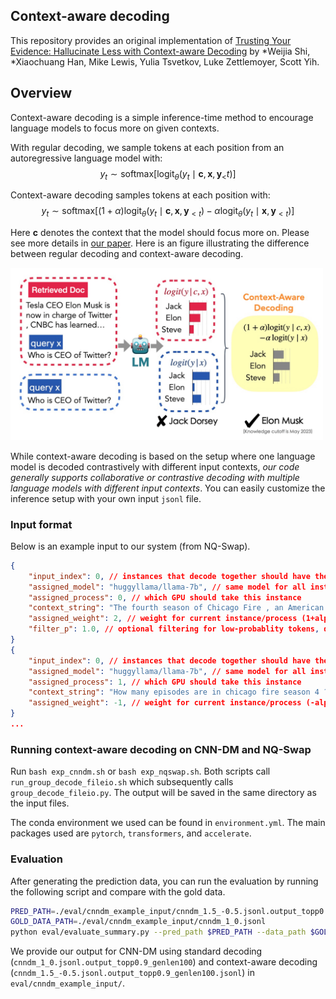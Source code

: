 ## Context-aware decoding
This repository provides an original implementation of [Trusting Your Evidence: Hallucinate Less with Context-aware Decoding](https://arxiv.org/pdf/2305.14739.pdf) by *Weijia Shi, *Xiaochuang Han, Mike Lewis, Yulia Tsvetkov, Luke Zettlemoyer, Scott Yih.

## Overview

Context-aware decoding is a simple inference-time method to encourage language models to focus more on given contexts. 

With regular decoding, we sample tokens at each position from an autoregressive language model with:
$$y_t \sim \text{softmax}[ \text{logit}_\theta ( y_t \mid \boldsymbol{c}, \boldsymbol{x}, \boldsymbol{y}_\lt t) ]$$

Context-aware decoding samples tokens at each position with:
$$y_t \sim \text{softmax}[(1+\alpha) \text{logit}_\theta(y_t \mid \boldsymbol{c}, \boldsymbol{x}, \boldsymbol{y}_{<t}) - \alpha \text{logit}_\theta(y_t \mid \boldsymbol{x}, \boldsymbol{y}_{<t})]$$

Here $\boldsymbol{c}$ denotes the context that the model should focus more on. Please see more details in [our paper](https://arxiv.org/abs/2305.14739). Here is an figure illustrating the difference between regular decoding and context-aware decoding.
<!-- ![decoding](image/main.png =250x) -->
<img src="image/main.png" width="500">


While context-aware decoding is based on the setup where one language model is decoded contrastively with different input contexts, *our code generally supports collaborative or contrastive decoding with multiple language models with different input contexts*. You can easily customize the inference setup with your own input `jsonl` file. 

### Input format
Below is an example input to our system (from NQ-Swap). 
```json
{
    "input_index": 0, // instances that decode together should have the same input_index
    "assigned_model": "huggyllama/llama-7b", // same model for all instances in context-aware decoding, but can use different models here, e.g., DExperts, contrastive decoding, proxy tuning, etc.
    "assigned_process": 0, // which GPU should take this instance
    "context_string": "The fourth season of Chicago Fire , an American drama television series with executive producer Dick Wolf , and producers Derek Haas , Michael Brandt , and Matt Olmstead , was ordered on February 5 , 2015 , by NBC , and premiered on October 13 , 2015 and concluded on May 17 , 2016 . The season contained 1078 episodes . How many episodes are in chicago fire season 4 ?", // the context-aware input
    "assigned_weight": 2, // weight for current instance/process (1+alpha, weights should add up to 1 by default, but can also incorporate sampling temperature if needed)
    "filter_p": 1.0, // optional filtering for low-probablity tokens, disabled by default
}
{
    "input_index": 0, // instances that decode together should have the same input_index
    "assigned_model": "huggyllama/llama-7b", // same model for all instances in context-aware decoding, but can use different models here, e.g., DExperts, contrastive decoding, proxy tuning, etc.
    "assigned_process": 1, // which GPU should take this instance
    "context_string": "How many episodes are in chicago fire season 4 ?", // the context-unaware input
    "assigned_weight": -1, // weight for current instance/process (-alpha, weights should add up to 1 by default, but can also incorporate sampling temperature if needed)
}
...
```

### Running context-aware decoding on CNN-DM and NQ-Swap
Run `bash exp_cnndm.sh` or `bash exp_nqswap.sh`. Both scripts call `run_group_decode_fileio.sh` which subsequently calls `group_decode_fileio.py`. The output will be saved in the same directory as the input files. 

The conda environment we used can be found in `environment.yml`. The main packages used are `pytorch`, `transformers`, and `accelerate`. 

### Evaluation
After generating the prediction data, you can run the evaluation by running the following script and compare with the gold data.  
```bash
PRED_PATH=./eval/cnndm_example_input/cnndm_1.5_-0.5.jsonl.output_topp0.9_genlen100.jsonl 
GOLD_DATA_PATH=./eval/cnndm_example_input/cnndm_1_0.jsonl
python eval/evaluate_summary.py --pred_path $PRED_PATH --data_path $GOLD_DATA_PATH
```
We provide our output for CNN-DM using standard decoding (`cnndm_1_0.jsonl.output_topp0.9_genlen100`) and context-aware decoding (`cnndm_1.5_-0.5.jsonl.output_topp0.9_genlen100.jsonl`) in `eval/cnndm_example_input/`.
